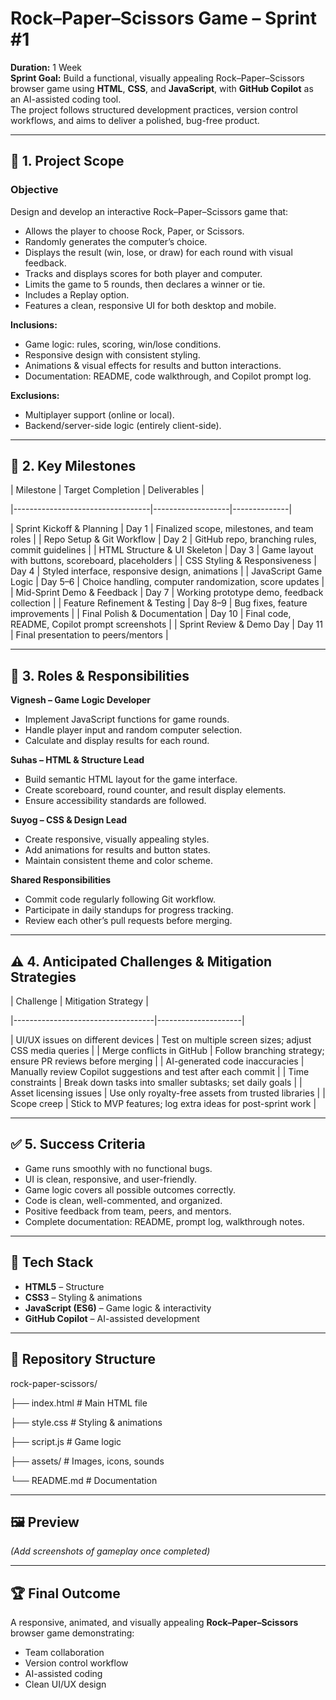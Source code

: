 # Rock–Paper–Scissors Game – Sprint #1

**Duration:** 1 Week  
**Sprint Goal:** Build a functional, visually appealing Rock–Paper–Scissors browser game using **HTML**, **CSS**, and **JavaScript**, with **GitHub Copilot** as an AI-assisted coding tool.  
The project follows structured development practices, version control workflows, and aims to deliver a polished, bug-free product.

---

## 📌 1. Project Scope

### Objective
Design and develop an interactive Rock–Paper–Scissors game that:

- Allows the player to choose Rock, Paper, or Scissors.
- Randomly generates the computer’s choice.
- Displays the result (win, lose, or draw) for each round with visual feedback.
- Tracks and displays scores for both player and computer.
- Limits the game to 5 rounds, then declares a winner or tie.
- Includes a Replay option.
- Features a clean, responsive UI for both desktop and mobile.

**Inclusions:**
- Game logic: rules, scoring, win/lose conditions.
- Responsive design with consistent styling.
- Animations & visual effects for results and button interactions.
- Documentation: README, code walkthrough, and Copilot prompt log.

**Exclusions:**
- Multiplayer support (online or local).
- Backend/server-side logic (entirely client-side).

---

## 📅 2. Key Milestones

| Milestone                        | Target Completion | Deliverables |

|----------------------------------|-------------------|--------------|

| Sprint Kickoff & Planning        | Day 1             | Finalized scope, milestones, and team roles |
| Repo Setup & Git Workflow        | Day 2             | GitHub repo, branching rules, commit guidelines |
| HTML Structure & UI Skeleton     | Day 3             | Game layout with buttons, scoreboard, placeholders |
| CSS Styling & Responsiveness     | Day 4             | Styled interface, responsive design, animations |
| JavaScript Game Logic            | Day 5–6           | Choice handling, computer randomization, score updates |
| Mid-Sprint Demo & Feedback       | Day 7             | Working prototype demo, feedback collection |
| Feature Refinement & Testing     | Day 8–9           | Bug fixes, feature improvements |
| Final Polish & Documentation     | Day 10            | Final code, README, Copilot prompt screenshots |
| Sprint Review & Demo Day         | Day 11            | Final presentation to peers/mentors |

---

## 👥 3. Roles & Responsibilities

**Vignesh – Game Logic Developer**
- Implement JavaScript functions for game rounds.
- Handle player input and random computer selection.
- Calculate and display results for each round.

**Suhas – HTML & Structure Lead**
- Build semantic HTML layout for the game interface.
- Create scoreboard, round counter, and result display elements.
- Ensure accessibility standards are followed.

**Suyog – CSS & Design Lead**
- Create responsive, visually appealing styles.
- Add animations for results and button states.
- Maintain consistent theme and color scheme.

**Shared Responsibilities**
- Commit code regularly following Git workflow.
- Participate in daily standups for progress tracking.
- Review each other’s pull requests before merging.

---

## ⚠️ 4. Anticipated Challenges & Mitigation Strategies

| Challenge                         | Mitigation Strategy |

|-----------------------------------|---------------------|

| UI/UX issues on different devices | Test on multiple screen sizes; adjust CSS media queries |
| Merge conflicts in GitHub         | Follow branching strategy; ensure PR reviews before merging |
| AI-generated code inaccuracies    | Manually review Copilot suggestions and test after each commit |
| Time constraints                  | Break down tasks into smaller subtasks; set daily goals |
| Asset licensing issues            | Use only royalty-free assets from trusted libraries |
| Scope creep                       | Stick to MVP features; log extra ideas for post-sprint work |

---

## ✅ 5. Success Criteria
- Game runs smoothly with no functional bugs.
- UI is clean, responsive, and user-friendly.
- Game logic covers all possible outcomes correctly.
- Code is clean, well-commented, and organized.
- Positive feedback from team, peers, and mentors.
- Complete documentation: README, prompt log, walkthrough notes.

---

## 🚀 Tech Stack
- **HTML5** – Structure
- **CSS3** – Styling & animations
- **JavaScript (ES6)** – Game logic & interactivity
- **GitHub Copilot** – AI-assisted development

---

## 📂 Repository Structure


rock-paper-scissors/

├── index.html # Main HTML file

├── style.css # Styling & animations

├── script.js # Game logic

├── assets/ # Images, icons, sounds

└── README.md # Documentation

---

## 🖼️ Preview
*(Add screenshots of gameplay once completed)*

---

## 🏆 Final Outcome
A responsive, animated, and visually appealing **Rock–Paper–Scissors** browser game demonstrating:
- Team collaboration
- Version control workflow
- AI-assisted coding
- Clean UI/UX design
